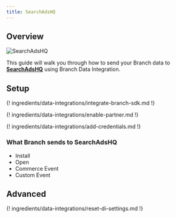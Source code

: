 ```yaml
---
title: SearchAdsHQ
---
```

## Overview

![SearchAdsHQ](https://cdn.branch.io/branch-assets/ad-partner-manager//1479b0002dff-18A02F13_B1DF_40A9_B097_D7421ED91A0B-1559413705882.png)

This guide will walk you through how to send your Branch data to **[SearchAdsHQ](https://searchadshq.com/)** using Branch Data Integration.



## Setup

{! ingredients/data-integrations/integrate-branch-sdk.md !}

{! ingredients/data-integrations/enable-partner.md !}

{! ingredients/data-integrations/add-credentials.md !}

### What Branch sends to SearchAdsHQ

* Install
* Open
* Commerce Event
* Custom Event

## Advanced

{! ingredients/data-integrations/reset-di-settings.md !}
